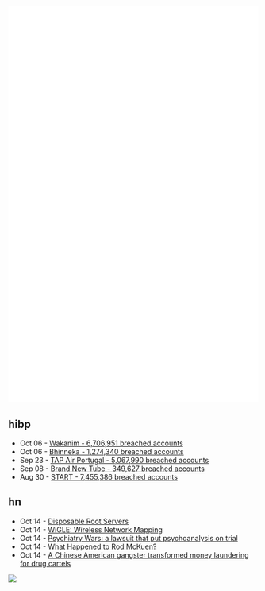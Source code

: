 ![Metrics](https://raw.githubusercontent.com/phixion/phixion/master/metrics.svg)

## hibp

<!--
for https://github.com/phixion/phixion/blob/main/.github/workflows/feeds.yml
-->
<!--START_SECTION:haveibeenpwnd-->
- Oct 06 - [Wakanim - 6,706,951 breached accounts](https://haveibeenpwned.com/PwnedWebsites#Wakanim)
- Oct 06 - [Bhinneka - 1,274,340 breached accounts](https://haveibeenpwned.com/PwnedWebsites#Bhinneka)
- Sep 23 - [TAP Air Portugal - 5,067,990 breached accounts](https://haveibeenpwned.com/PwnedWebsites#TAPAirPortugal)
- Sep 08 - [Brand New Tube - 349,627 breached accounts](https://haveibeenpwned.com/PwnedWebsites#BrandNewTube)
- Aug 30 - [START - 7,455,386 breached accounts](https://haveibeenpwned.com/PwnedWebsites#Start)
<!--END_SECTION:haveibeenpwnd-->

## hn

<!--
for https://github.com/phixion/phixion/blob/main/.github/workflows/feeds.yml
-->
<!--START_SECTION:hn-->
- Oct 14 - [Disposable Root Servers](https://blog.thc.org/disposable-root-servers)
- Oct 14 - [WiGLE: Wireless Network Mapping](https://www.wigle.net/)
- Oct 14 - [Psychiatry Wars: a lawsuit that put psychoanalysis on trial](https://www.theguardian.com/society/2022/oct/11/psychiatry-wars-psychoanalysis-antidepressants-rachel-aviv)
- Oct 14 - [What Happened to Rod McKuen?](https://slate.com/culture/2022/10/rod-mckuen-best-selling-poet-songs-what-happened.html)
- Oct 14 - [A Chinese American gangster transformed money laundering for drug cartels](https://www.propublica.org/article/china-cartels-xizhi-li-money-laundering)
<!--END_SECTION:hn-->

<!--
for https://yhype.me
-->
![](https://hit.yhype.me/github/profile?user_id=13013670)
